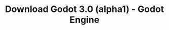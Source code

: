 ---
# Generated by /tools/generators/src/download_archive_generator !!! do not edit by hand !!!
title: 'Download Godot 3.0 (alpha1) - Godot Engine'
type: 'download/archive'
name: '3.0'
flavor: 'alpha1'
release_date: '2017-07-26T03:00:00-00:00'
release_notes: 'article/dev-snapshot-godot-3-0-alpha-1/'
primaryPlatforms:
  - 'android.apk'
  - 'macos.universal'
  - 'windows.64'
  - 'linux_server.headless.64'
  - 'web'
  - 'templates'
links:
  android.apk:
    name: 'android.apk'
    title: 'Android'
    caption: 'APK Universal (ARM64 + ARMv7 + x86_64 + x86)'
    tags:
      - 'APK download'
      - 'ARM64/v7'
      - 'x86 (64 & 32 bit)'
    hosts:
      github_builds:
        regular: 'https://github.com/godotengine/godot-builds/releases/download/3.0-alpha1/Godot_v3.0-alpha1_android_editor.apk'
        mono: '#'
      github:
        regular: 'https://github.com/godotengine/godot/releases/download/3.0-alpha1/Godot_v3.0-alpha1_android_editor.apk'
        mono: '#'
  macos.universal:
    name: 'macos.universal'
    title: 'macOS'
    caption: 'Universal (x86_64 + Silício da Apple)'
    tags:
      - 'Intel/Apple Silicon'
      - '64 bit'
    hosts:
      github_builds:
        regular: 'https://github.com/godotengine/godot-builds/releases/download/3.0-alpha1/Godot_v3.0-alpha1_osx.universal.zip'
        mono: 'https://github.com/godotengine/godot-builds/releases/download/3.0-alpha1/Godot_v3.0-alpha1_mono_osx.universal.zip'
      github:
        regular: 'https://github.com/godotengine/godot/releases/download/3.0-alpha1/Godot_v3.0-alpha1_osx.universal.zip'
        mono: 'https://github.com/godotengine/godot/releases/download/3.0-alpha1/Godot_v3.0-alpha1_mono_osx.universal.zip'
  windows.64:
    name: 'windows.64'
    title: 'Windows'
    caption: 'Padrão (x86_64)'
    tags:
      - '64 bit'
    hosts:
      github_builds:
        regular: 'https://github.com/godotengine/godot-builds/releases/download/3.0-alpha1/Godot_v3.0-alpha1_win64.exe.zip'
        mono: 'https://github.com/godotengine/godot-builds/releases/download/3.0-alpha1/Godot_v3.0-alpha1_mono_win64.zip'
      github:
        regular: 'https://github.com/godotengine/godot/releases/download/3.0-alpha1/Godot_v3.0-alpha1_win64.exe.zip'
        mono: 'https://github.com/godotengine/godot/releases/download/3.0-alpha1/Godot_v3.0-alpha1_mono_win64.zip'
  linux_server.headless.64:
    name: 'linux_server.headless.64'
    title: 'Linux Server'
    caption: 'Headless (x86_64)'
    tags:
      - '64 bit'
      - 'Headless'
    hosts:
      github_builds:
        regular: 'https://github.com/godotengine/godot-builds/releases/download/3.0-alpha1/Godot_v3.0-alpha1_linux_headless.64.zip'
        mono: 'https://github.com/godotengine/godot-builds/releases/download/3.0-alpha1/Godot_v3.0-alpha1_mono_linux_headless_64.zip'
      github:
        regular: 'https://github.com/godotengine/godot/releases/download/3.0-alpha1/Godot_v3.0-alpha1_linux_headless.64.zip'
        mono: 'https://github.com/godotengine/godot/releases/download/3.0-alpha1/Godot_v3.0-alpha1_mono_linux_headless_64.zip'
  web:
    name: 'web'
    title: 'Editor Web'
    caption: ''
    tags:
      - 'Self-hosted'
      - 'Cross-platform'
    hosts:
      github_builds:
        regular: 'https://github.com/godotengine/godot-builds/releases/download/3.0-alpha1/Godot_v3.0-alpha1_web_editor.zip'
        mono: '#'
      github:
        regular: 'https://github.com/godotengine/godot/releases/download/3.0-alpha1/Godot_v3.0-alpha1_web_editor.zip'
        mono: '#'
  linux.64:
    name: 'linux.64'
    title: 'Linux'
    caption: 'Padrão (x86_64)'
    tags:
      - '64 bit'
    hosts:
      github_builds:
        regular: 'https://github.com/godotengine/godot-builds/releases/download/3.0-alpha1/Godot_v3.0-alpha1_x11.64.zip'
        mono: 'https://github.com/godotengine/godot-builds/releases/download/3.0-alpha1/Godot_v3.0-alpha1_mono_x11_64.zip'
      github:
        regular: 'https://github.com/godotengine/godot/releases/download/3.0-alpha1/Godot_v3.0-alpha1_x11.64.zip'
        mono: 'https://github.com/godotengine/godot/releases/download/3.0-alpha1/Godot_v3.0-alpha1_mono_x11_64.zip'
  linux.32:
    name: 'linux.32'
    title: 'Linux'
    caption: 'Padrão (x86)'
    tags:
      - '32 bit'
    hosts:
      github_builds:
        regular: 'https://github.com/godotengine/godot-builds/releases/download/3.0-alpha1/Godot_v3.0-alpha1_x11.32.zip'
        mono: 'https://github.com/godotengine/godot-builds/releases/download/3.0-alpha1/Godot_v3.0-alpha1_mono_x11_32.zip'
      github:
        regular: 'https://github.com/godotengine/godot/releases/download/3.0-alpha1/Godot_v3.0-alpha1_x11.32.zip'
        mono: 'https://github.com/godotengine/godot/releases/download/3.0-alpha1/Godot_v3.0-alpha1_mono_x11_32.zip'
  windows.32:
    name: 'windows.32'
    title: 'Windows'
    caption: 'Padrão (x86)'
    tags:
      - '32 bit'
    hosts:
      github_builds:
        regular: 'https://github.com/godotengine/godot-builds/releases/download/3.0-alpha1/Godot_v3.0-alpha1_win32.exe.zip'
        mono: 'https://github.com/godotengine/godot-builds/releases/download/3.0-alpha1/Godot_v3.0-alpha1_mono_win32.zip'
      github:
        regular: 'https://github.com/godotengine/godot/releases/download/3.0-alpha1/Godot_v3.0-alpha1_win32.exe.zip'
        mono: 'https://github.com/godotengine/godot/releases/download/3.0-alpha1/Godot_v3.0-alpha1_mono_win32.zip'
  linux_server.64:
    name: 'linux_server.64'
    title: 'Servidor Linux'
    caption: 'Padrão (x86_64)'
    tags:
      - '64 bit'
    hosts:
      github_builds:
        regular: 'https://github.com/godotengine/godot-builds/releases/download/3.0-alpha1/Godot_v3.0-alpha1_linux_server.64.zip'
        mono: 'https://github.com/godotengine/godot-builds/releases/download/3.0-alpha1/Godot_v3.0-alpha1_mono_linux_server_64.zip'
      github:
        regular: 'https://github.com/godotengine/godot/releases/download/3.0-alpha1/Godot_v3.0-alpha1_linux_server.64.zip'
        mono: 'https://github.com/godotengine/godot/releases/download/3.0-alpha1/Godot_v3.0-alpha1_mono_linux_server_64.zip'
  aar_library:
    name: 'aar_library'
    title: 'Biblioteca de AAR'
    caption: ''
    tags:
      - 'Android plugins'
      - 'Java'
      - 'Kotlin'
    hosts:
      github_builds:
        regular: 'https://github.com/godotengine/godot-builds/releases/download/3.0-alpha1/godot-lib.3.0.alpha1.release.aar'
        mono: 'https://github.com/godotengine/godot-builds/releases/download/3.0-alpha1/godot-lib.3.0.alpha1.mono.release.aar'
      github:
        regular: 'https://github.com/godotengine/godot/releases/download/3.0-alpha1/godot-lib.3.0.alpha1.release.aar'
        mono: 'https://github.com/godotengine/godot/releases/download/3.0-alpha1/godot-lib.3.0.alpha1.mono.release.aar'
  templates:
    name: 'templates'
    title: 'Modelos de exportação'
    caption: ''
    tags:
      - 'Utilizado para exportar os seus jogos para todas as plataformas suportadas'
    hosts:
      github_builds:
        regular: 'https://github.com/godotengine/godot-builds/releases/download/3.0-alpha1/Godot_v3.0-alpha1_export_templates.tpz'
        mono: 'https://github.com/godotengine/godot-builds/releases/download/3.0-alpha1/Godot_v3.0-alpha1_mono_export_templates.tpz'
      github:
        regular: 'https://github.com/godotengine/godot/releases/download/3.0-alpha1/Godot_v3.0-alpha1_export_templates.tpz'
        mono: 'https://github.com/godotengine/godot/releases/download/3.0-alpha1/Godot_v3.0-alpha1_mono_export_templates.tpz'
---